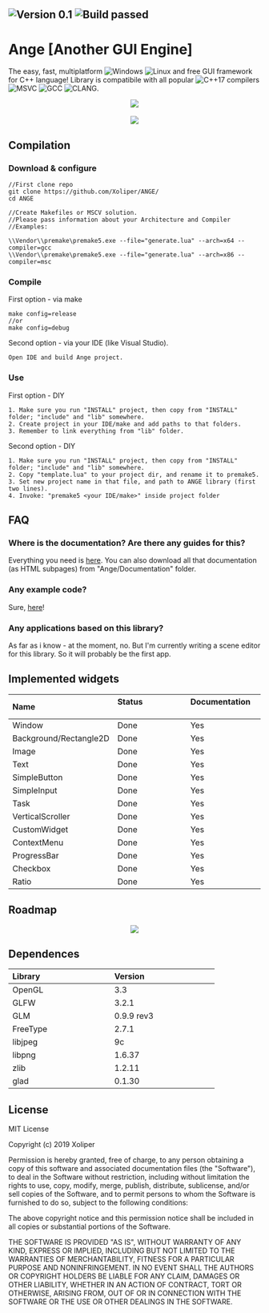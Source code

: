 ![Version 0.1](https://img.shields.io/badge/Version-0.1-brightgreen.svg) ![Build passed](https://img.shields.io/badge/Build-Passed-brightgreen.svg)
---------------------------
# Ange [Another GUI Engine]

The easy, fast, multiplatform ![Windows](https://img.shields.io/badge/Windows-blue.svg) ![Linux](https://img.shields.io/badge/Linux-blue.svg) and free GUI framework for C++ language! Library is compatibile with all popular ![C++17](https://img.shields.io/badge/C++-17-brightgreen.svg) compilers ![MSVC](https://img.shields.io/badge/MSVC-blue.svg) ![GCC](https://img.shields.io/badge/GCC-blue.svg) ![CLANG](https://img.shields.io/badge/CLANG-blue.svg).

<p align="center">
 <img src="https://github.com/Xoliper/ANGE/blob/master/preview.jpg" />
 <br><br>
 <img src="https://xoliper.github.io/ANGE/Ange/Documentation/Images/51.png" />
</p>

## Compilation

### Download & configure
```
//First clone repo
git clone https://github.com/Xoliper/ANGE/
cd ANGE

//Create Makefiles or MSCV solution.
//Please pass information about your Architecture and Compiler
//Examples:

\\Vendor\\premake\premake5.exe --file="generate.lua" --arch=x64 --compiler=gcc
\\Vendor\\premake\premake5.exe --file="generate.lua" --arch=x86 --compiler=msc
```

### Compile
First option - via make
```
make config=release
//or
make config=debug
```
Second option - via your IDE (like Visual Studio).
```
Open IDE and build Ange project.
```

### Use
First option - DIY
```
1. Make sure you run "INSTALL" project, then copy from "INSTALL" folder; "include" and "lib" somewhere.
2. Create project in your IDE/make and add paths to that folders.
3. Remember to link everything from "lib" folder.
```
Second option - DIY
```
1. Make sure you run "INSTALL" project, then copy from "INSTALL" folder; "include" and "lib" somewhere.
2. Copy "template.lua" to your project dir, and rename it to premake5.
3. Set new project name in that file, and path to ANGE library (first two lines).
4. Invoke: "premake5 <your IDE/make>" inside project folder
```
## FAQ 

###  Where is the documentation? Are there any guides for this?

Everything you need is [here](https://xoliper.github.io/ANGE/Ange/Documentation/index.html). You can also download all that documentation (as HTML subpages) from "Ange/Documentation" folder.

### Any example code?

Sure, [here](https://xoliper.github.io/ANGE/Ange/Documentation/1.%20Usage%20example.-Guide.html)!

### Any applications based on this library?

As far as i know - at the moment, no. But I'm currently writing a scene editor for this library. So it will probably be the first app.

## Implemented widgets
| Name &emsp;&emsp;&emsp;&emsp;&emsp;&emsp;&emsp;&emsp; | Status &emsp;&emsp;&emsp;&emsp;&emsp;&emsp;&emsp;&emsp; | Documentation &emsp;&emsp;&emsp;&emsp;&emsp;&emsp;&emsp;&emsp; |
|:--------------------------|:-------------|:----|
| Window                    | Done         | Yes |
| Background/Rectangle2D    | Done         | Yes |
| Image                     | Done         | Yes |
| Text                      | Done         | Yes |
| SimpleButton              | Done         | Yes |
| SimpleInput               | Done         | Yes |
| Task                      | Done         | Yes |
| VerticalScroller          | Done         | Yes |
| CustomWidget              | Done         | Yes |
| ContextMenu               | Done         | Yes |
| ProgressBar               | Done         | Yes |
| Checkbox                  | Done         | Yes |
| Ratio		                | Done         | Yes |

## Roadmap
<p align="center">
 <img src="https://github.com/Xoliper/ANGE/blob/master/roadmap.png" />
</p>

## Dependences 
| Library &emsp;&emsp;&emsp;&emsp;&emsp;&emsp;&emsp;&emsp; | Version &emsp;&emsp;&emsp;&emsp;&emsp;&emsp;&emsp;&emsp; |
|:--------------|:-----------|
| OpenGL        | 3.3        |
| GLFW          | 3.2.1      |
| GLM           | 0.9.9 rev3 |
| FreeType      | 2.7.1      |
| libjpeg       | 9c         |
| libpng        | 1.6.37     |
| zlib          | 1.2.11     |
| glad          | 0.1.30     |

## License
MIT License

Copyright (c) 2019 Xoliper

Permission is hereby granted, free of charge, to any person obtaining a copy
of this software and associated documentation files (the "Software"), to deal
in the Software without restriction, including without limitation the rights
to use, copy, modify, merge, publish, distribute, sublicense, and/or sell
copies of the Software, and to permit persons to whom the Software is
furnished to do so, subject to the following conditions:

The above copyright notice and this permission notice shall be included in all
copies or substantial portions of the Software.

THE SOFTWARE IS PROVIDED "AS IS", WITHOUT WARRANTY OF ANY KIND, EXPRESS OR
IMPLIED, INCLUDING BUT NOT LIMITED TO THE WARRANTIES OF MERCHANTABILITY,
FITNESS FOR A PARTICULAR PURPOSE AND NONINFRINGEMENT. IN NO EVENT SHALL THE
AUTHORS OR COPYRIGHT HOLDERS BE LIABLE FOR ANY CLAIM, DAMAGES OR OTHER
LIABILITY, WHETHER IN AN ACTION OF CONTRACT, TORT OR OTHERWISE, ARISING FROM,
OUT OF OR IN CONNECTION WITH THE SOFTWARE OR THE USE OR OTHER DEALINGS IN THE
SOFTWARE.

